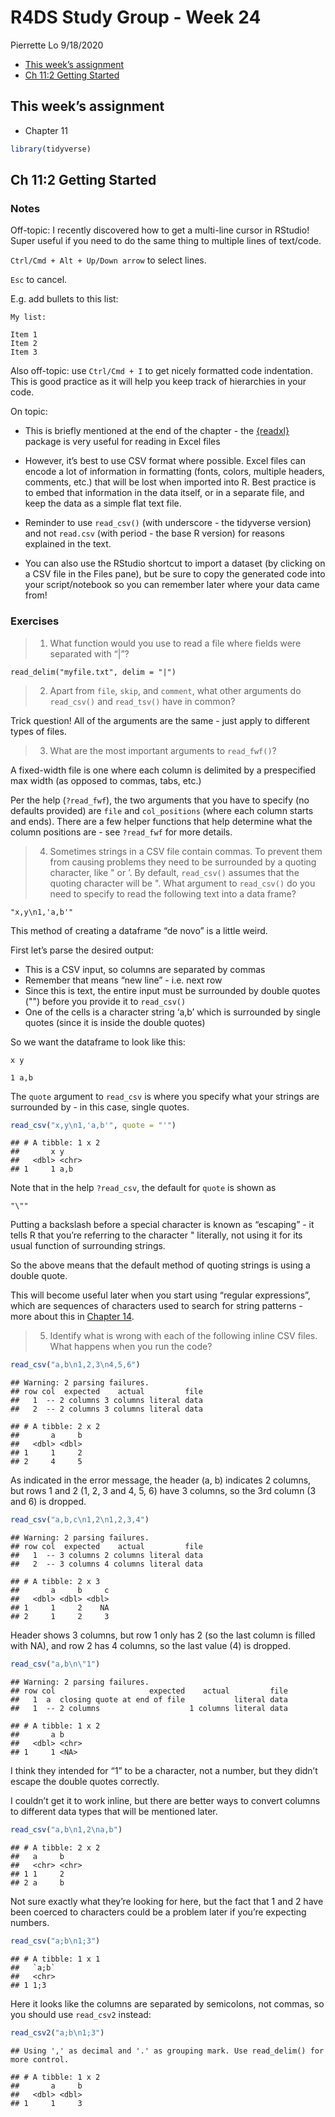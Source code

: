 R4DS Study Group - Week 24
================
Pierrette Lo
9/18/2020

  - [This week’s assignment](#this-weeks-assignment)
  - [Ch 11:2 Getting Started](#ch-112-getting-started)

## This week’s assignment

  - Chapter 11

<!-- end list -->

``` r
library(tidyverse)
```

## Ch 11:2 Getting Started

### Notes

Off-topic: I recently discovered how to get a multi-line cursor in
RStudio\! Super useful if you need to do the same thing to multiple
lines of text/code.

`Ctrl/Cmd + Alt + Up/Down arrow` to select lines.

`Esc` to cancel.

E.g. add bullets to this list:

    My list:
    
    Item 1
    Item 2
    Item 3

Also off-topic: use `Ctrl/Cmd + I` to get nicely formatted code
indentation. This is good practice as it will help you keep track of
hierarchies in your code.

On topic:

  - This is briefly mentioned at the end of the chapter - the
    [{readxl}](https://readxl.tidyverse.org/) package is very useful for
    reading in Excel files

  - However, it’s best to use CSV format where possible. Excel files can
    encode a lot of information in formatting (fonts, colors, multiple
    headers, comments, etc.) that will be lost when imported into R.
    Best practice is to embed that information in the data itself, or in
    a separate file, and keep the data as a simple flat text file.

  - Reminder to use `read_csv()` (with underscore - the tidyverse
    version) and not `read.csv` (with period - the base R version) for
    reasons explained in the text.

  - You can also use the RStudio shortcut to import a dataset (by
    clicking on a CSV file in the Files pane), but be sure to copy the
    generated code into your script/notebook so you can remember later
    where your data came from\!

### Exercises

> 1.  What function would you use to read a file where fields were
>     separated with “|”?

    read_delim("myfile.txt", delim = "|")

> 2.  Apart from `file`, `skip`, and `comment`, what other arguments do
>     `read_csv()` and `read_tsv()` have in common?

Trick question\! All of the arguments are the same - just apply to
different types of files.

> 3.  What are the most important arguments to `read_fwf()`?

A fixed-width file is one where each column is delimited by a
prespecified max width (as opposed to commas, tabs, etc.)

Per the help (`?read_fwf`), the two arguments that you have to specify
(no defaults provided) are `file` and `col_positions` (where each column
starts and ends). There are a few helper functions that help determine
what the column positions are - see `?read_fwf` for more details.

> 4.  Sometimes strings in a CSV file contain commas. To prevent them
>     from causing problems they need to be surrounded by a quoting
>     character, like " or ’. By default, `read_csv()` assumes that the
>     quoting character will be ". What argument to `read_csv()` do you
>     need to specify to read the following text into a data frame?

    "x,y\n1,'a,b'"

This method of creating a dataframe “de novo” is a little weird.

First let’s parse the desired output:

  - This is a CSV input, so columns are separated by commas
  - Remember that means “new line” - i.e. next row
  - Since this is text, the entire input must be surrounded by double
    quotes ("") before you provide it to `read_csv()`
  - One of the cells is a character string ‘a,b’ which is surrounded by
    single quotes (since it is inside the double quotes)

So we want the dataframe to look like this:

    x y
    
    1 a,b

The `quote` argument to `read_csv` is where you specify what your
strings are surrounded by - in this case, single quotes.

``` r
read_csv("x,y\n1,'a,b'", quote = "'")
```

    ## # A tibble: 1 x 2
    ##       x y    
    ##   <dbl> <chr>
    ## 1     1 a,b

Note that in the help `?read_csv`, the default for `quote` is shown as

    "\""

Putting a backslash before a special character is known as “escaping” -
it tells R that you’re referring to the character " literally, not using
it for its usual function of surrounding strings.

So the above means that the default method of quoting strings is using a
double quote.

This will become useful later when you start using “regular
expressions”, which are sequences of characters used to search for
string patterns - more about this in
[Chapter 14](https://r4ds.had.co.nz/strings.html#matching-patterns-with-regular-expressions).

> 5.  Identify what is wrong with each of the following inline CSV
>     files. What happens when you run the code?

``` r
read_csv("a,b\n1,2,3\n4,5,6")
```

    ## Warning: 2 parsing failures.
    ## row col  expected    actual         file
    ##   1  -- 2 columns 3 columns literal data
    ##   2  -- 2 columns 3 columns literal data

    ## # A tibble: 2 x 2
    ##       a     b
    ##   <dbl> <dbl>
    ## 1     1     2
    ## 2     4     5

As indicated in the error message, the header (a, b) indicates 2
columns, but rows 1 and 2 (1, 2, 3 and 4, 5, 6) have 3 columns, so the
3rd column (3 and 6) is dropped.

``` r
read_csv("a,b,c\n1,2\n1,2,3,4")
```

    ## Warning: 2 parsing failures.
    ## row col  expected    actual         file
    ##   1  -- 3 columns 2 columns literal data
    ##   2  -- 3 columns 4 columns literal data

    ## # A tibble: 2 x 3
    ##       a     b     c
    ##   <dbl> <dbl> <dbl>
    ## 1     1     2    NA
    ## 2     1     2     3

Header shows 3 columns, but row 1 only has 2 (so the last column is
filled with NA), and row 2 has 4 columns, so the last value (4) is
dropped.

``` r
read_csv("a,b\n\"1")
```

    ## Warning: 2 parsing failures.
    ## row col                     expected    actual         file
    ##   1  a  closing quote at end of file           literal data
    ##   1  -- 2 columns                    1 columns literal data

    ## # A tibble: 1 x 2
    ##       a b    
    ##   <dbl> <chr>
    ## 1     1 <NA>

I think they intended for “1” to be a character, not a number, but they
didn’t escape the double quotes correctly.

I couldn’t get it to work inline, but there are better ways to convert
columns to different data types that will be mentioned later.

``` r
read_csv("a,b\n1,2\na,b")
```

    ## # A tibble: 2 x 2
    ##   a     b    
    ##   <chr> <chr>
    ## 1 1     2    
    ## 2 a     b

Not sure exactly what they’re looking for here, but the fact that 1 and
2 have been coerced to characters could be a problem later if you’re
expecting numbers.

``` r
read_csv("a;b\n1;3")
```

    ## # A tibble: 1 x 1
    ##   `a;b`
    ##   <chr>
    ## 1 1;3

Here it looks like the columns are separated by semicolons, not commas,
so you should use `read_csv2` instead:

``` r
read_csv2("a;b\n1;3")
```

    ## Using ',' as decimal and '.' as grouping mark. Use read_delim() for more control.

    ## # A tibble: 1 x 2
    ##       a     b
    ##   <dbl> <dbl>
    ## 1     1     3
